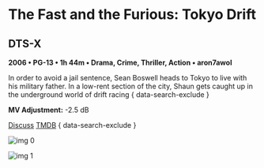 # The Fast and the Furious: Tokyo Drift

## DTS-X

**2006 • PG-13 • 1h 44m • Drama, Crime, Thriller, Action • aron7awol**

In order to avoid a jail sentence, Sean Boswell heads to Tokyo to live with his military father. In a low-rent section of the city, Shaun gets caught up in the underground world of drift racing
{ data-search-exclude }

**MV Adjustment:** -2.5 dB

[Discuss](https://www.avsforum.com/threads/bass-eq-for-filtered-movies.2995212/post-56893542)  [TMDB](https://www.themoviedb.org/movie/9615)
{ data-search-exclude }

![img 0](https://i.imgur.com/tKJ9zXP.jpg)

![img 1](https://i.imgur.com/Pcmo0p7.jpg)


